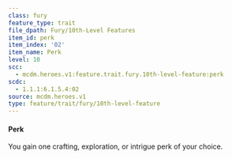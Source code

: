 ```yaml
---
class: fury
feature_type: trait
file_dpath: Fury/10th-Level Features
item_id: perk
item_index: '02'
item_name: Perk
level: 10
scc:
  - mcdm.heroes.v1:feature.trait.fury.10th-level-feature:perk
scdc:
  - 1.1.1:6.1.5.4:02
source: mcdm.heroes.v1
type: feature/trait/fury/10th-level-feature
---
```


#### Perk

You gain one crafting, exploration, or intrigue perk of your choice.
